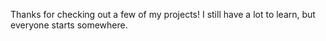 Thanks for checking out a few of my projects! I still have a lot to learn, but everyone starts somewhere.
